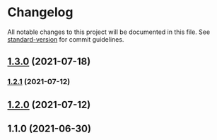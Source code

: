 # Changelog

All notable changes to this project will be documented in this file. See [standard-version](https://github.com/conventional-changelog/standard-version) for commit guidelines.

## [1.3.0](https://github.com/sandcforge/idigo/compare/v1.2.1...v1.3.0) (2021-07-18)

### [1.2.1](https://github.com/sandcforge/idigo/compare/v1.1.0...v1.2.1) (2021-07-12)

## [1.2.0](https://github.com/sandcforge/idigo/compare/v1.1.0...v1.2.0) (2021-07-12)

## 1.1.0 (2021-06-30)

